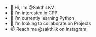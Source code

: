 - 👋 Hi, I’m @SakthiLKV
- 👀 I’m interested in CPP
- 🌱 I’m currently learning Python
- 💞️ I’m looking to collaborate on Projects
- 📫 Reach me @sakthilk on Instagram

<!---
SakthiLK/SakthiLK is a ✨ special ✨ repository because its `README.md` (this file) appears on your GitHub profile.
You can click the Preview link to take a look at your changes.
--->
